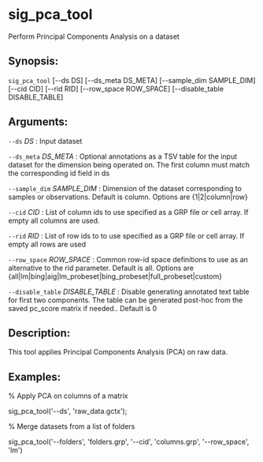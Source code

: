# sig_pca_tool
Perform Principal Components Analysis on a dataset

## Synopsis:
`sig_pca_tool` [--ds DS] [--ds_meta DS_META] 
[--sample_dim SAMPLE_DIM] [--cid CID] [--rid RID] [--row_space ROW_SPACE] 
[--disable_table DISABLE_TABLE]

## Arguments:

`--ds` *DS*
: Input dataset

`--ds_meta` *DS_META*
: Optional annotations as a TSV table for the input dataset for the dimension 
being operated on. The first column must match the corresponding id field in ds

`--sample_dim` *SAMPLE_DIM*
: Dimension of the dataset corresponding to samples or observations. Default is 
column. Options are {1|2|column|row}

`--cid` *CID*
: List of column ids to use specified as a GRP file or cell array. If empty all 
columns are used.

`--rid` *RID*
: List of row ids to to use specified as a GRP file or cell array. If empty all 
rows are used

`--row_space` *ROW_SPACE*
: Common row-id space definitions to use as an alternative to the rid parameter. 
Default is all. Options are 
{all|lm|bing|aig|lm_probeset|bing_probeset|full_probeset|custom}

`--disable_table` *DISABLE_TABLE*
: Disable generating annotated text table for first two components. The table can 
be generated post-hoc from the saved pc_score matrix if needed.. Default is 0

## Description:
This tool applies Principal Components Analysis (PCA) on raw data.
 
## Examples:
 
% Apply PCA on columns of a matrix
 
sig_pca_tool('--ds', 'raw_data.gctx');
 
% Merge datasets from a list of folders
 
sig_pca_tool('--folders', 'folders.grp', '--cid', 'columns.grp', '--row_space', 
'lm')
 
 


